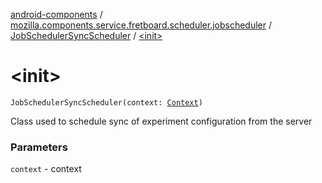 [android-components](../../index.md) / [mozilla.components.service.fretboard.scheduler.jobscheduler](../index.md) / [JobSchedulerSyncScheduler](index.md) / [&lt;init&gt;](./-init-.md)

# &lt;init&gt;

`JobSchedulerSyncScheduler(context: `[`Context`](https://developer.android.com/reference/android/content/Context.html)`)`

Class used to schedule sync of experiment
configuration from the server

### Parameters

`context` - context